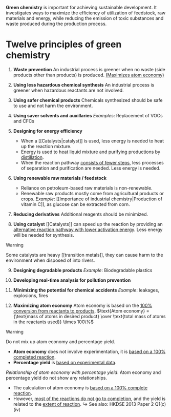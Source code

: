 **Green chemistry** is important for achieving sustainable development. It investigates ways to maximize the efficiency of utilization of feedstock, raw materials and energy, while reducing the emission of toxic substances and waste produced during the production process.

# Twelve principles of green chemistry
1. **Waste prevention**
   An industrial process is greener when no waste (side products other than products) is produced. <u>(Maximizes atom economy)</u>

2. **Using less hazardous chemical synthesis**
   An industrial process is greener when hazardous reactants are not involved.

3. **Using safer chemical products**
   Chemicals synthesized should be safe to use and not harm the environment.

4. **Using saver solvents and auxillaries**
   *Examples*: Replacement of VOCs and CFCs

5. **Designing for energy efficiency**
	- When a [[Catalysts|catalyst]] is used, less energy is needed to heat up the reaction mixture.
	- Energy is used to heat liquid mixture and purifying productions by <u>distillation</u>.
	- When the reaction pathway <u>consists of fewer steps</u>, less processes of separation and purification are needed. Less energy is needed.

6. **Using renewable raw materials / feedstock**
	- Reliance on petroleum-based raw materials is non-renewable.
	- Renewable raw products mostly come from agricultural products or crops.
	  *Example*: [[Importance of industrial chemistry|Production of vitamin C]], as glucose can be extracted from corn.

7. **Reducing derivatives**
   Additional reagents should be minimized.

8. **Using catalyst**
   [[Catalysts]] can speed up the reaction by providing an <u>alternative reaction pathway with lower activation energy</u>. Less energy will be needed for synthesis.

> [!warning]
> Some catalysts are heavy [[transition metals]], they can cause harm to the environment when disposed of into rivers.

9. **Designing degradable products**
   *Example*: Biodegradable plastics

10. **Developing real-time analysis for pollution prevention**

11. **Minimizing the potential for chemical accidents**
    *Example*: leakages, explosions, fires

12. **Maximizing atom economy**
    Atom economy is based on the <u>100% conversion from reactants to products</u>.
    $\text{Atom economy} = {\text{mass of atoms in desired product} \over \text{total mass of atoms in the reactants used}} \times 100\%$

> [!warning]
> Do not mix up atom economy and percentage yield.
> - **Atom economy** does not involve experimentation, it is <u>based on a 100% completed reaction</u>.
> - **Percentage yield** is <u>based on experimental data</u>.

*Relationship of atom economy with percentage yield*:
Atom economy and percentage yield do not show any relationships.
- The calculation of atom economy is <u>based on a 100% complete reaction</u>.
- However, <u>most of the reactions do not go to completion</u>, and the yield is related to the <u>extent of reaction</u>.
↪ See also: HKDSE 2013 Paper 2 Q1(c)(iv)
